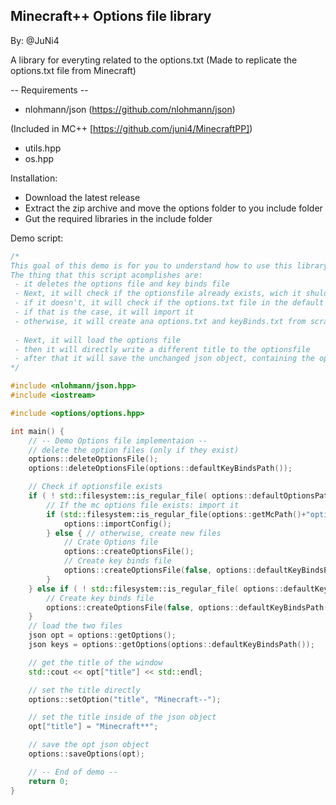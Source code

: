 ## Minecraft++ Options file library
By: @JuNi4

A library for everyting related to the options.txt (Made to replicate the options.txt file from Minecraft)

-- Requirements --
  - nlohmann/json (https://github.com/nlohmann/json)

 (Included in MC++ [https://github.com/juni4/MinecraftPP])
  - utils.hpp
  - os.hpp
  
Installation:
- Download the latest release
- Extract the zip archive and move the options folder to you include folder
- Gut the required libraries in the include folder

Demo script:
```cpp
/*
This goal of this demo is for you to understand how to use this library.
The thing that this script acomplishes are:
 - it deletes the options file and key binds file
 - Next, it will check if the optionsfile already exists, wich it shuldn't
 - if it doesn't, it will check if the options.txt file in the default minecraft directory exists
 - if that is the case, it will import it
 - otherwise, it will create ana options.txt and keyBinds.txt from scratch
 
 - Next, it will load the options file
 - then it will directly write a different title to the optionsfile
 - after that it will save the unchanged json object, containing the options, to the file, reverting the in the previous step changed title back to Minecraft++
*/

#include <nlohmann/json.hpp>
#include <iostream>

#include <options/options.hpp>

int main() {
    // -- Demo Options file implementaion --
    // delete the option files (only if they exist)
    options::deleteOptionsFile();
    options::deleteOptionsFile(options::defaultKeyBindsPath());

    // Check if optionsfile exists
    if ( ! std::filesystem::is_regular_file( options::defaultOptionsPath() )) {
        // If the mc options file exists: import it
        if (std::filesystem::is_regular_file(options::getMcPath()+"options.txt")) {
            options::importConfig();
        } else { // otherwise, create new files
            // Crate Options file
            options::createOptionsFile();
            // Create key binds file
            options::createOptionsFile(false, options::defaultKeyBindsPath(), options::defaultKeyBindStruct);
        }
    } else if ( ! std::filesystem::is_regular_file( options::defaultKeyBindsPath() ) ) {
        // Create key binds file
        options::createOptionsFile(false, options::defaultKeyBindsPath(), options::defaultKeyBindStruct);
    }
    // load the two files
    json opt = options::getOptions();
    json keys = options::getOptions(options::defaultKeyBindsPath());

    // get the title of the window
    std::cout << opt["title"] << std::endl;

    // set the title directly
    options::setOption("title", "Minecraft--");

    // set the title inside of the json object
    opt["title"] = "Minecraft**";

    // save the opt json object
    options::saveOptions(opt);

    // -- End of demo --
    return 0;
}
```

